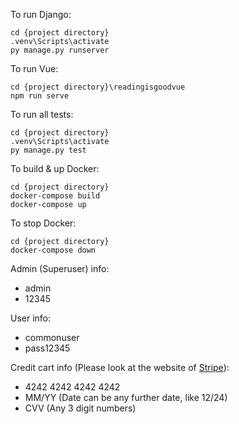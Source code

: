 To run Django:
```
cd {project directory}
.venv\Scripts\activate
py manage.py runserver
```

To run Vue:
```
cd {project directory}\readingisgoodvue
npm run serve
```

To run all tests:
```
cd {project directory}
.venv\Scripts\activate
py manage.py test
```

To build & up Docker:
```
cd {project directory}
docker-compose build
docker-compose up
```

To stop Docker:
```
cd {project directory}
docker-compose down
```

Admin (Superuser) info:
* admin
* 12345

User info:
* commonuser
* pass12345

Credit cart info (Please look at the website of [Stripe](https://stripe.com/docs)):
* 4242 4242 4242 4242
* MM/YY (Date can be any further date, like 12/24)
* CVV (Any 3 digit numbers)
